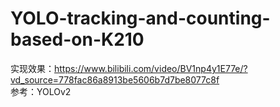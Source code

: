 # YOLO-tracking-and-counting-based-on-K210
实现效果：https://www.bilibili.com/video/BV1np4y1E77e/?vd_source=778fac86a8913be5606b7d7be8077c8f  
参考：YOLOv2
